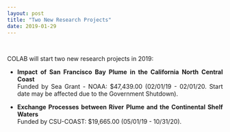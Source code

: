 ```yaml
---
layout: post
title: "Two New Research Projects"
date: 2019-01-29
---
```


<br>

<div style="text-align:justify" markdown="1">

<p> COLAB will start two new research projects in 2019:</p>

- **Impact of San Francisco Bay Plume in the California North Central Coast** <br>
Funded by Sea Grant - NOAA: $47,439.00 (02/01/19 - 02/01/20. Start date may be affected due to the Government Shutdown).

- **Exchange Processes between River Plume and the Continental Shelf Waters** <br>
Funded by CSU-COAST: $19,665.00 (05/01/19 - 10/31/20).

</div>
